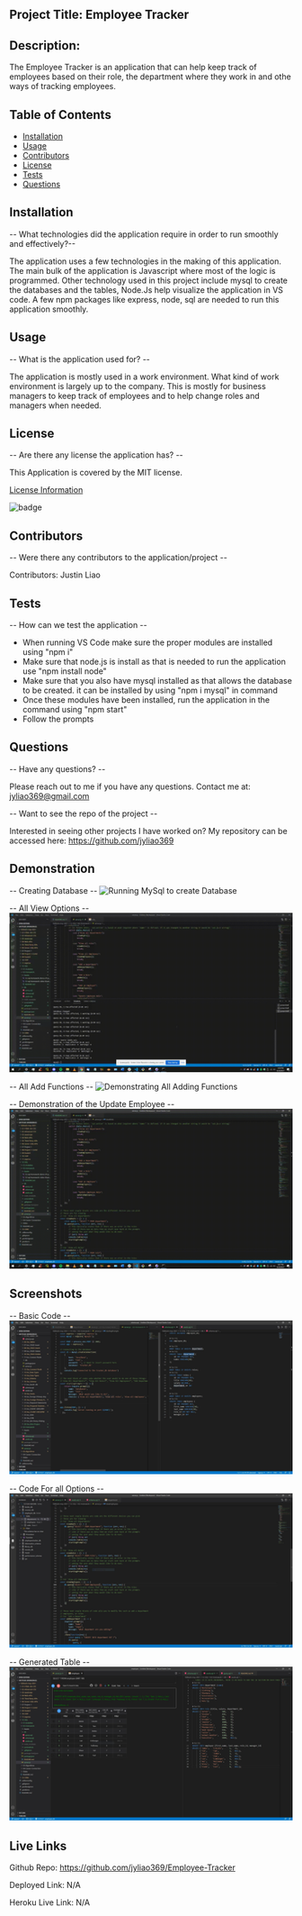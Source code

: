 ## Project Title: Employee Tracker

  ## Description:
  The Employee Tracker is an application that can help keep track of employees based on their role, the department where they work in and othe ways of tracking employees.

  ## Table of Contents
  * [Installation](#installation)
  * [Usage](#usage)
  * [Contributors](#contributors)
  * [License](#license)
  * [Tests](#tests)
  * [Questions](#questions)
  
  ## Installation
  -- What technologies did the application require in order to run smoothly and effectively?--

  The application uses a few technologies in the making of this application. The main bulk of the application is Javascript where most of the logic is programmed. Other technology used in this project include mysql to create the databases and the tables, Node.Js help visualize the application in VS code. A few npm packages like express, node, sql are needed to run this application smoothly.

  ## Usage
  -- What is the application used for? --

  The application is mostly used in a work environment. What kind of work environment is largely up to the company. This is mostly for business managers to keep track of employees and to help change roles and managers when needed.

  ## License
  -- Are there any license the application has? --

  This Application is covered by the MIT license.

  [License Information](https://opensource.org/licenses/MIT)

  ![badge](https://img.shields.io/static/v1?label=License&message=MIT&color=success)


  ## Contributors
  -- Were there any contributors to the application/project --

  Contributors: Justin Liao

  ## Tests
  -- How can we test the application --

  * When running VS Code make sure the proper modules are installed using "npm i"
  * Make sure that node.js is install as that is needed to run the application use "npm install node"
  * Make sure that you also have mysql installed as that allows the database to be created. it can be installed by using "npm i mysql" in command
  * Once these modules have been installed, run the application in the command using "npm start"
  * Follow the prompts

  ## Questions
  -- Have any questions? --

  Please reach out to me if you have any questions. Contact me at: jyliao369@gmail.com

  -- Want to see the repo of the project --

  Interested in seeing other projects I have worked on? My repository can be accessed here: 
  https://github.com/jyliao369



  ## Demonstration
  -- Creating Database --
  ![Running MySql to create Database](screenshots/Demo-Create_DB.gif)
  

  -- All View Options --
  ![Demonstrating All View Options](screenshots/Demo-All_View_Opt.gif)
  

  -- All Add Functions --
  ![Demonstrating All Adding Functions](screenshots/Demo-AddFunction.gif)
  

  -- Demonstration of the Update Employee --
  ![Updating the employee](screenshots/Demo-Update.gif)
  

  ## Screenshots
  -- Basic Code --
  ![Basic Code](screenshots/screenshot1.jpg)

  
  -- Code For all Options --
  ![All Option Codes](screenshots/screenshot2.jpg)


  -- Generated Table --
  ![Generated Table](screenshots/screenshot3.jpg)


  ## Live Links

  Github Repo: https://github.com/jyliao369/Employee-Tracker

  Deployed Link: N/A

  Heroku Live Link: N/A

  